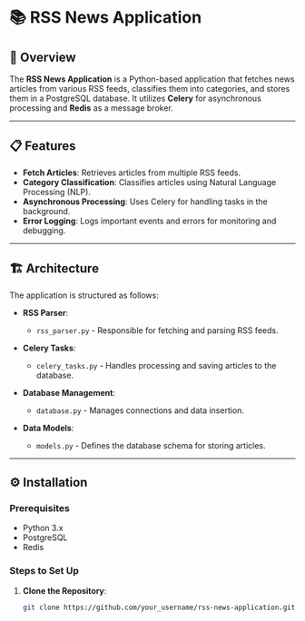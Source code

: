 # 📚 RSS News Application

## 🚀 Overview
The **RSS News Application** is a Python-based application that fetches news articles from various RSS feeds, classifies them into categories, and stores them in a PostgreSQL database. It utilizes **Celery** for asynchronous processing and **Redis** as a message broker.

---

## 📋 Features
- **Fetch Articles**: Retrieves articles from multiple RSS feeds.
- **Category Classification**: Classifies articles using Natural Language Processing (NLP).
- **Asynchronous Processing**: Uses Celery for handling tasks in the background.
- **Error Logging**: Logs important events and errors for monitoring and debugging.

---

## 🏗️ Architecture
The application is structured as follows:

- **RSS Parser**: 
  - `rss_parser.py` - Responsible for fetching and parsing RSS feeds.
  
- **Celery Tasks**: 
  - `celery_tasks.py` - Handles processing and saving articles to the database.
  
- **Database Management**: 
  - `database.py` - Manages connections and data insertion.
  
- **Data Models**: 
  - `models.py` - Defines the database schema for storing articles.

---

## ⚙️ Installation

### Prerequisites
- Python 3.x
- PostgreSQL
- Redis

### Steps to Set Up
1. **Clone the Repository**:
   ```bash
   git clone https://github.com/your_username/rss-news-application.git
